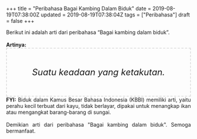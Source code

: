+++
title = "Peribahasa Bagai Kambing Dalam Biduk"
date = 2019-08-19T07:38:00Z
updated = 2019-08-19T07:38:04Z
tags = ["Peribahasa"]
draft = false
+++

<div dir="ltr" style="text-align: left;" trbidi="on"><div style="text-align: justify;">Berikut ini adalah arti dari peribahasa “Bagai kambing dalam biduk”.</div><br /><div style="text-align: justify;"><b>Artinya:</b></div><div style="border: 2px dashed #ddd; font-size: 24px; height: auto; margin: 0 auto; padding: 50px; text-align: center; width: auto;"><i>Suatu keadaan yang ketakutan.</i></div><div style="text-align: justify;"><b>FYI:</b> Biduk dalam Kamus Besar Bahasa Indonesia (KBBI) memiliki arti, yaitu perahu kecil terbuat dari kayu, tidak berlayar, dipakai untuk menangkap ikan atau mengangkat barang-barang di sungai.<br /><br /></div><div style="text-align: justify;">Demikian arti dari peribahasa "Bagai kambing dalam biduk". Semoga bermanfaat.</div></div>
